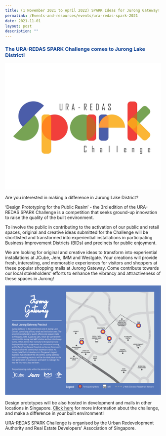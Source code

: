 ```yaml
---
title: (1 November 2021 to April 2022) SPARK Ideas for Jurong Gateway!
permalink: /Events-and-resources/events/ura-redas-spark-2021
date: 2021-11-01
layout: post
description: ""
---
```


<h3 style="color:#124596; font-weight:bold;"><a style="color:#124596; text-decoration:none;" href="https://www.fishermans-dream.com/#intro">The URA-REDAS SPARK Challenge comes to Jurong Lake District!</a></h3>



![Alt text for image on Isomer site](/images/SparkChallenge2021.jpg)

Are you interested in making a difference in Jurong Lake District?

‘Design Prototyping for the Public Realm’ - the 3rd edition of the URA-REDAS SPARK Challenge is a competition that seeks ground-up innovation to raise the quality of the built environment. 

To involve the public in contributing to the activation of our public and retail spaces, original and creative ideas submitted for the Challenge will be shortlisted and transformed into experiential installations in participating Business Improvement Districts (BIDs) and precincts for public enjoyment.

We are looking for original and creative ideas to transform into experiential installations at JCube, Jem, IMM and Westgate. Your creations will provide fresh, interesting, and memorable experiences for visitors and shoppers at these popular shopping malls at Jurong Gateway. Come contribute towards our local stakeholders’ efforts to enhance the vibrancy and attractiveness of these spaces in Jurong! 

![Alt text for image on Isomer site](/images/JurongGatewayBrochure.jpg)

Design prototypes will be also hosted in development and malls in other locations in Singapore. [Click here](https://www.ideas.gov.sg/public/sparkchallenge) for more information about the challenge, and make a difference in your built environment!

URA-REDAS SPARK Challenge is organised by the Urban Redevelopment Authority and Real Estate Developers' Association of Singapore.
